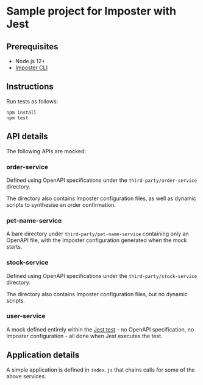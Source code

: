 Sample project for Imposter with Jest
=====================================

## Prerequisites

- Node.js 12+
- [Imposter CLI](https://github.com/gatehill/imposter-cli)

## Instructions

Run tests as follows:

	npm install
    npm test

## API details

The following APIs are mocked:

### order-service

Defined using OpenAPI specifications under the `third-party/order-service` directory.

The directory also contains Imposter configuration files, as well as dynamic scripts to synthesise an order confirmation.

### pet-name-service

A bare directory under `third-party/pet-name-service` containing only an OpenAPI file, with the Imposter configuration generated when the mock starts.

### stock-service

Defined using OpenAPI specifications under the `third-party/stock-service` directory.

The directory also contains Imposter configuration files, but no dynamic scripts.

### user-service

A mock defined entirely within the [Jest test](./src/users.test.js) - no OpenAPI specification, no Imposter configuration - all done when Jest executes the test.

## Application details

A simple application is defined in `index.js` that chains calls for some of the above services.
